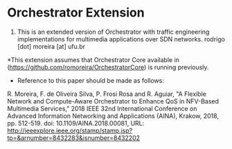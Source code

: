 # Orchestrator Extension
1. This is an extended version of Orchestrator with traffic engineering implementations for multimedia applications over SDN networks.
rodrigo [dot] moreira [at] ufu.br

*This extension assumes that Orchestrator Core available in (https://github.com/romoreira/OrchestratorCore) is running previously.

* Reference to  this  paper  should  be  made  as  follows:

R. Moreira, F. de Oliveira Silva, P. Frosi Rosa and R. Aguiar, "A Flexible Network and Compute-Aware Orchestrator to Enhance QoS in NFV-Based Multimedia Services," 2018 IEEE 32nd International Conference on Advanced Information Networking and Applications (AINA), Krakow, 2018, pp. 512-519. doi: 10.1109/AINA.2018.00081,
URL: http://ieeexplore.ieee.org/stamp/stamp.jsp?tp=&arnumber=8432283&isnumber=8432202


